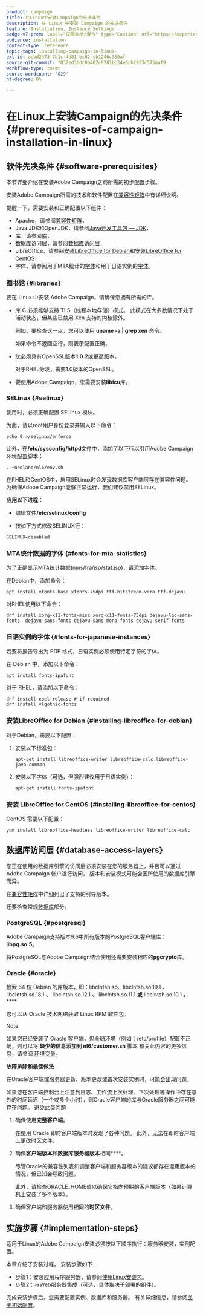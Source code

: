 ```yaml
---
product: campaign
title: 在Linux中安装Campaign的先决条件
description: 在 Linux 中安装 Campaign 的先决条件
feature: Installation, Instance Settings
badge-v7-prem: label="仅限本地/混合" type="Caution" url="https://experienceleague.adobe.com/docs/campaign-classic/using/installing-campaign-classic/architecture-and-hosting-models/hosting-models-lp/hosting-models.html?lang=zh-Hans" tooltip="仅适用于本地和混合部署"
audience: installation
content-type: reference
topic-tags: installing-campaign-in-linux-
exl-id: acbd2873-7b1c-4d81-bc62-cb1246c330af
source-git-commit: f032ed3bdc0b402c8281bc34e6cb29f3c575aaf9
workflow-type: tm+mt
source-wordcount: '829'
ht-degree: 0%

---
```


# 在Linux上安装Campaign的先决条件{#prerequisites-of-campaign-installation-in-linux}

## 软件先决条件 {#software-prerequisites}

本节详细介绍在安装Adobe Campaign之前所需的初步配置步骤。

安装Adobe Campaign所需的技术和软件配置在[兼容性矩阵](../../rn/using/compatibility-matrix.md)中有详细说明。

提醒一下，需要安装和正确配置以下组件：

* Apache，请参阅[兼容性矩阵](../../rn/using/compatibility-matrix.md)，
* Java JDK和OpenJDK，请参阅[Java开发工具包 — JDK](../../installation/using/application-server.md#jdk)，
* 库，请参阅[库](#libraries)，
* 数据库访问层，请参阅[数据库访问层](#database-access-layers)，
* LibreOffice，请参阅[安装LibreOffice for Debian](#installing-libreoffice-for-debian)和[安装LibreOffice for CentOS](#installing-libreoffice-for-centos)，
* 字体，请参阅用于MTA统计的[字体](#fonts-for-mta-statistics)和用于日语实例的[字体](#fonts-for-japanese-instances)。


### 图书馆 {#libraries}

要在 Linux 中安装 Adobe Campaign，请确保您拥有所需的库。

* 库 C 必须能够支持 TLS（线程本地存储）模式。 此模式在大多数情况下处于活动状态，但某些已禁用 Xen 支持的内核除外。

  例如，要检查这一点，您可以使用 **uname -a | grep xen** 命令。

  如果命令不返回空行，则表示配置正确。

* 您必须具有OpenSSL版本&#x200B;**1.0.2**&#x200B;或更高版本。

  对于RHEL分发，需要1.0版本的OpenSSL。

* 要使用Adobe Campaign，您需要安装&#x200B;**libicu**&#x200B;库。

### SELinux {#selinux}

使用时，必须正确配置 SELinux 模块。

为此，请以root用户身份登录并输入以下命令：

```
echo 0 >/selinux/enforce
```

此外，在&#x200B;**/etc/sysconfig/httpd**&#x200B;文件中，添加了以下行以引用Adobe Campaign环境配置脚本：

```
. ~neolane/nl6/env.sh
```

在RHEL和CentOS中，启用SELinux时会发现数据库客户端层存在兼容性问题。 为确保Adobe Campaign能够正常运行，我们建议禁用SELinux。

**应用以下进程：**

* 编辑文件&#x200B;**/etc/selinux/config**

* 按如下方式修改SELINUX行：

```
SELINUX=disabled
```

### MTA统计数据的字体 {#fonts-for-mta-statistics}

为了正确显示MTA统计数据(nms/fra/jsp/stat.jsp)，请添加字体。

在Debian中，添加命令：

```
apt install xfonts-base xfonts-75dpi ttf-bitstream-vera ttf-dejavu
```

对RHEL使用以下命令：

```
dnf install xorg-x11-fonts-misc xorg-x11-fonts-75dpi dejavu-lgc-sans-fonts  dejavu-sans-fonts dejavu-sans-mono-fonts dejavu-serif-fonts
```

### 日语实例的字体 {#fonts-for-japanese-instances}

若要将报告导出为 PDF 格式，日语实例必须使用特定字符的字体。

在 Debian 中，添加以下命令：

```
apt install fonts-ipafont
```

对于 RHEL，请添加以下命令：

```
dnf install epel-release # if required
dnf install vlgothic-fonts
```

### 安装LibreOffice for Debian {#installing-libreoffice-for-debian}

对于Debian，需要以下配置：

1. 安装以下标准包：

   ```
   apt-get install libreoffice-writer libreoffice-calc libreoffice-java-common
   ```

1. 安装以下字体（可选，但强烈建议用于日语实例）：

   ```
   apt-get install fonts-ipafont
   ```

### 安装 LibreOffice for CentOS {#installing-libreoffice-for-centos}

CentOS 需要以下配置：

```
yum install libreoffice-headless libreoffice-writer libreoffice-calc
```

## 数据库访问层 {#database-access-layers}

您正在使用的数据库引擎的访问层必须安装在您的服务器上，并且可以通过 Adobe Campaign 帐户进行访问。 版本和安装模式可能会因所使用的数据库引擎而异。

在[兼容性矩阵](../../rn/using/compatibility-matrix.md)中详细列出了支持的引导版本。

还要检查常规[数据库](../../installation/using/database.md)部分。

### PostgreSQL {#postgresql}

Adobe Campaign支持版本9.6中所有版本的PostgreSQL客户端库： **libpq.so.5**。

将PostgreSQL与Adobe Campaign结合使用还需要安装相应的&#x200B;**pgcrypto**&#x200B;库。

### Oracle {#oracle}

检索 64 位 Debian 的库版本，即：libclntsh.so、libclntsh.so.19.1 **、** libclntsh.so.18.1 **、** libclntsh.so.12.1 **、** libclntsh.so.11.1 **或** libclntsh.so.10.1 **。******

您可以从 Oracle 技术网络获取 Linux RPM 软件包。

>[!NOTE]
>
>如果您已经安装了 Oracle 客户端，但全局环境（例如：/etc/profile）配置不正确，则可以将 **缺少的信息添加到 nl6/customer.sh** 脚本 有关此内容的更多信息，请参阅 [环境变量](../../installation/using/installing-packages-with-linux.md#environment-variables)。

**故障排除和最佳做法**

在Oracle客户端或服务器更新、版本更改或首次安装实例时，可能会出现问题。

如果您在客户端控制台上注意到日志、工作流上次处理、下次处理等操作中存在意外的时间延迟（一个或多个小时），则Oracle客户端的库与Oracle服务器之间可能存在问题。 避免此类问题

1. 确保使用&#x200B;**完整客户端**。

   在使用 Oracle 即时客户端版本时发现了各种问题。 此外，无法在即时客户端上更改时区文件。

1. 确保&#x200B;**客户端版本**&#x200B;和&#x200B;**数据库服务器版本**&#x200B;相同&#x200B;****。

   尽管Oracle的兼容性列表和调整客户端和服务器版本的建议都存在混用版本的情况，但已知会导致问题。

   此外，请检查ORACLE_HOME值以确保它指向预期的客户端版本（如果计算机上安装了多个版本）。

1. 确保客户端和服务器使用相同的&#x200B;**时区文件**。

## 实施步骤 {#implementation-steps}

适用于Linux的Adobe Campaign安装必须按以下顺序执行：服务器安装，实例配置。

本章介绍了安装过程。 安装步骤如下：

* 步骤1：安装应用程序服务器，请参阅[使用Linux安装包](../../installation/using/installing-packages-with-linux.md)。
* 步骤2：与Web服务器集成（可选，具体取决于部署的组件）。

完成安装步骤后，您需要配置实例、数据库和服务器。 有关详细信息，请参阅[关于初始配置](../../installation/using/about-initial-configuration.md)。

